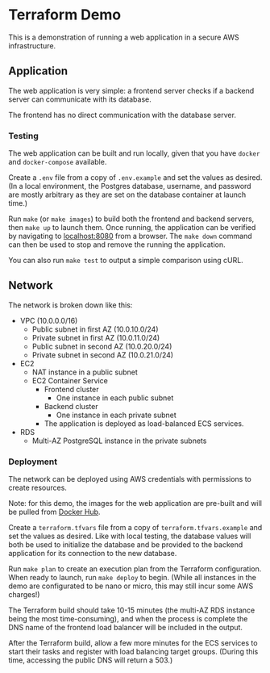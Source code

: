 # Terraform Demo
This is a demonstration of running a web application in a secure AWS infrastructure.

## Application
The web application is very simple: a frontend server checks if a backend server can communicate with its database.

The frontend has no direct communication with the database server.

### Testing
The web application can be built and run locally, given that you have `docker` and `docker-compose` available.

Create a `.env` file from a copy of `.env.example` and set the values as desired. (In a local environment, the Postgres
database, username, and password are mostly arbitrary as they are set on the database container at launch time.)

Run `make` (or `make images`) to build both the frontend and backend servers, then `make up` to launch them.
Once running, the application can be verified by navigating to [localhost:8080](http://localhost:8080) from a browser.
The `make down` command can then be used to stop and remove the running the application.

You can also run `make test` to output a simple comparison using cURL.


## Network
The network is broken down like this:
* VPC (10.0.0.0/16)
  * Public subnet in first AZ (10.0.10.0/24)
  * Private subnet in first AZ (10.0.11.0/24)
  * Public subnet in second AZ (10.0.20.0/24)
  * Private subnet in second AZ (10.0.21.0/24)
* EC2
  * NAT instance in a public subnet
  * EC2 Container Service
    * Frontend cluster
      * One instance in each public subnet
    * Backend cluster
      * One instance in each private subnet
    * The application is deployed as load-balanced ECS services.
* RDS
  * Multi-AZ PostgreSQL instance in the private subnets

### Deployment
The network can be deployed using AWS credentials with permissions to create resources.

Note: for this demo, the images for the web application are pre-built and will be pulled from 
[Docker Hub](https://hub.docker.com/u/rypcarr).

Create a `terraform.tfvars` file from a copy of `terraform.tfvars.example` and set the values as desired.
Like with local testing, the database values will both be used to initialize the database and be provided to the
backend application for its connection to the new database.

Run `make plan` to create an execution plan from the Terraform configuration. When ready to launch, run `make deploy`
to begin. (While all instances in the demo are configurated to be nano or micro, this may still incur some AWS charges!)

The Terraform build should take 10-15 minutes (the multi-AZ RDS instance being the most time-consuming), and when the
process is complete the DNS name of the frontend load balancer will be included in the output.

After the Terraform build, allow a few more minutes for the ECS services to start their tasks and register with load
balancing target groups. (During this time, accessing the public DNS will return a 503.) 
